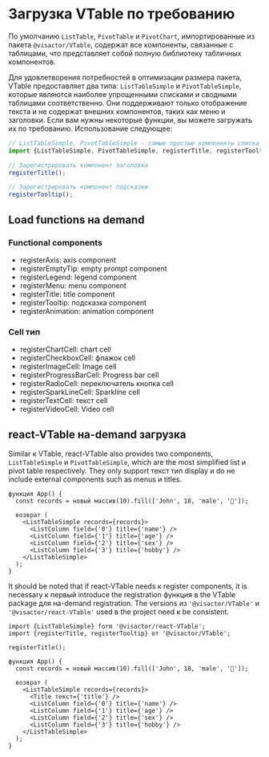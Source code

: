 # Загрузка VTable по требованию

По умолчанию `ListTable`, `PivotTable` и `PivotChart`, импортированные из пакета `@visactor/VTable`, содержат все компоненты, связанные с таблицами, что представляет собой полную библиотеку табличных компонентов.

Для удовлетворения потребностей в оптимизации размера пакета, VTable предоставляет два типа: `ListTableSimple` и `PivotTableSimple`, которые являются наиболее упрощенными списками и сводными таблицами соответственно. Они поддерживают только отображение текста и не содержат внешних компонентов, таких как меню и заголовки. Если вам нужны некоторые функции, вы можете загружать их по требованию. Использование следующее:

```js
// ListTableSimple, PivotTableSimple - самые простые компоненты списка и сводной таблицы, которые не включают типы ячеек и любые компоненты, кроме текста
import {ListTableSimple, PivotTableSimple, registerTitle, registerTooltip} от '@visactor/VTable';

// Зарегистрировать компонент заголовка
registerTitle();

// Зарегистрировать компонент подсказки
registerTooltip();
```

## Load functions на demand

### Functional components

* registerAxis: axis component
* registerEmptyTip: empty prompt component
* registerLegend: legend component
* registerMenu: menu component
* registerTitle: title component
* registerTooltip: подсказка component
* registerAnimation: animation component

### Cell тип

* registerChartCell: chart cell
* registerCheckboxCell: флажок cell
* registerImageCell: Image cell
* registerProgressBarCell: Progress bar cell
* registerRadioCell: переключатель кнопка cell
* registerSparkLineCell: Sparkline cell
* registerTextCell: текст cell
* registerVideoCell: Video cell

## react-VTable на-demand загрузка

Similar к VTable, react-VTable also provides two components, `ListTableSimple` и `PivotTableSimple`, which are the most simplified list и pivot table respectively. They only support текст тип display и do не include external components such as menus и titles.

```tsx
функция App() {
  const records = новый массив(10).fill(['John', 18, 'male', '🏀']);

  возврат (
    <ListTableSimple records={records}>
      <ListColumn field={'0'} title={'name'} />
      <ListColumn field={'1'} title={'age'} />
      <ListColumn field={'2'} title={'sex'} />
      <ListColumn field={'3'} title={'hobby'} />
    </ListTableSimple>
  );
}
```

It should be noted that if react-VTable needs к register components, it is necessary к первый introduce the registration функция в the VTable package для на-demand registration. The versions из `'@visactor/VTable'` и `'@visactor/react-VTable'` used в the project need к be consistent.

```tsx
import {ListTableSimple} form '@visactor/react-VTable';
import {registerTitle, registerTooltip} от '@visactor/VTable';

registerTitle();

функция App() {
  const records = новый массив(10).fill(['John', 18, 'male', '🏀']);

  возврат (
    <ListTableSimple records={records}>
      <Title текст={'title'} />
      <ListColumn field={'0'} title={'name'} />
      <ListColumn field={'1'} title={'age'} />
      <ListColumn field={'2'} title={'sex'} />
      <ListColumn field={'3'} title={'hobby'} />
    </ListTableSimple>
  );
}
```
